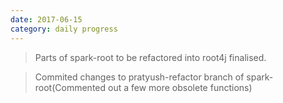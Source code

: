 ```yaml
---
date: 2017-06-15
category: daily progress
---
```


> Parts of spark-root to be refactored into root4j finalised.

> Commited changes to pratyush-refactor branch of spark-root(Commented out a few more obsolete functions)



